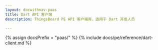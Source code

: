 ```yaml
---
layout: docwithnav-paas
title: Dart API 客户端
description: ThingsBoard PE API 客户端库，适用于 Dart 开发人员

---
```



{% assign docsPrefix = "paas/" %}
{% include docs/pe/reference/dart-client.md %}